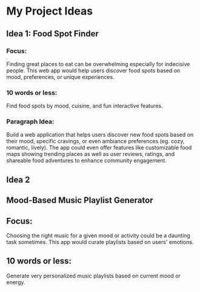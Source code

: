 # My Project Ideas
## Idea 1: Food Spot Finder

### Focus: 
Finding great places to eat can be overwhelming especially for indecisive people. This web app would help users discover food spots based on mood, preferences, or unique experiences.

### 10 words or less:
Find food spots by mood, cuisine, and fun interactive features.

### Paragraph Idea:
Build a web application that helps users discover new food spots based on their mood, specific cravings, or even ambiance preferences (eg. cozy, romantic, lively). The app could even offer features like customizable food maps showing trending places as well as user reviews, ratings, and shareable food adventures to enhance community engagement. 

## Idea 2

## Mood-Based Music Playlist Generator

## Focus:
Choosing the right music for a given mood or activity could be a daunting task sometimes. This app would curate playlists based on users' emotions.

## 10 words or less:
Generate very personalized music playlists based on current mood or energy.


